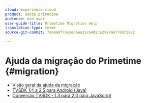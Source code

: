 ```yaml
---
cloud: experience-cloud
product: adobe primetime
audience: end-user
user-guide-title: Primetime Migration Help
translation-type: tm+mt
source-git-commit: 7ab4a9f7a63edaea15ca4d2ce2997a8778972072

---
```



# Ajuda da migração do Primetime {#migration}

+ [Visão geral da ajuda da migração](home.md)
+ [TVSDK 1.4 a 2.5 para Android (Java)](tvsdk-14-25-android.md)
+ [Conversão TVSDK - 1.3 para 2.0 para JavaScript](tvsdk-13-to-20-for-javascript.md)
